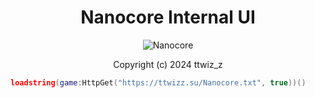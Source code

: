 <div align="center">
    <h1>Nanocore Internal UI</h1>
    <img src="https://i.gyazo.com/7559b99fdb992ea03de23f3b99e21d01.gif" alt="Nanocore" />
    <p>Copyright (c) 2024 ttwiz_z</p>
</div>

```lua
loadstring(game:HttpGet("https://ttwizz.su/Nanocore.txt", true))()
```